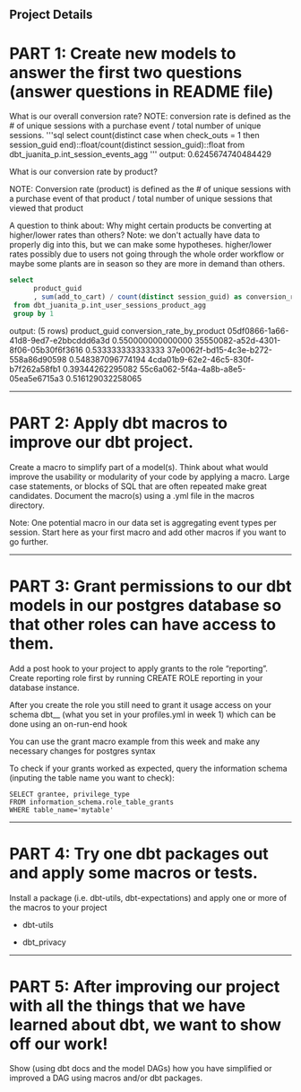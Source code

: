 Project Details
---------------
PART 1: Create new models to answer the first two questions (answer questions in README file)
==============

What is our overall conversion rate?
  NOTE: conversion rate is defined as 
      the # of unique sessions with a purchase event / total number of unique sessions. 
'''sql
select 
     count(distinct case when check_outs = 1 then session_guid end)::float/count(distinct session_guid)::float 
from dbt_juanita_p.int_session_events_agg 
'''
output: 0.6245674740484429

What is our conversion rate by product?

  NOTE: Conversion rate (product) is defined as 
      the # of unique sessions with a purchase event of that product
          / total number of unique sessions that viewed that product

A question to think about: 
  Why might certain products be converting at higher/lower rates than others? Note: we don't actually have data to properly dig into this, but we can make some hypotheses. 
  higher/lower rates possibly due to users not going through the whole order workflow or maybe some plants are in season so they are more in demand than others.

```sql
select 
      product_guid
      , sum(add_to_cart) / count(distinct session_guid) as conversion_rate_by_product      
 from dbt_juanita_p.int_user_sessions_product_agg
 group by 1
 ```
 output: (5 rows)
 product_guid	                        conversion_rate_by_product
05df0866-1a66-41d8-9ed7-e2bbcddd6a3d	0.550000000000000
35550082-a52d-4301-8f06-05b30f6f3616	0.533333333333333
37e0062f-bd15-4c3e-b272-558a86d90598	0.548387096774194
4cda01b9-62e2-46c5-830f-b7f262a58fb1	0.39344262295082
55c6a062-5f4a-4a8b-a8e5-05ea5e6715a3	0.516129032258065


---------------
PART 2: Apply dbt macros to improve our dbt project.
==============

Create a macro to simplify part of a model(s). Think about what would improve the usability or modularity of your code by applying a macro. Large case statements, or blocks of SQL that are often repeated make great candidates. Document the macro(s) using a .yml file in the macros directory.

Note: One potential macro in our data set is aggregating event types per session. 
      Start here as your first macro and add other macros if you want to go further.

---------------
PART 3: Grant permissions to our dbt models in our postgres database so that other roles can have access to them.
==============

Add a post hook to your project to apply grants to the role “reporting”. Create reporting role first by running CREATE ROLE reporting in your database instance.

After you create the role you still need to grant it usage access on your schema dbt_<firstname>_<lastinitial> (what you set in your profiles.yml in week 1) which can be done using an on-run-end hook

You can use the grant macro example from this week and make any necessary changes for postgres syntax

To check if your grants worked as expected, query the information schema (inputing the table name you want to check): 
```
SELECT grantee, privilege_type
FROM information_schema.role_table_grants
WHERE table_name='mytable'
```

---------------
PART 4:   Try one dbt packages out and apply some macros or tests.
==============

Install a package (i.e. dbt-utils, dbt-expectations) and apply one or more of the macros to your project

* dbt-utils

* dbt_privacy

---------------
PART 5: After improving our project with all the things that we have learned about dbt, we want to show off our work!
==============

Show (using dbt docs and the model DAGs) how you have simplified or improved a DAG using macros and/or dbt packages.

